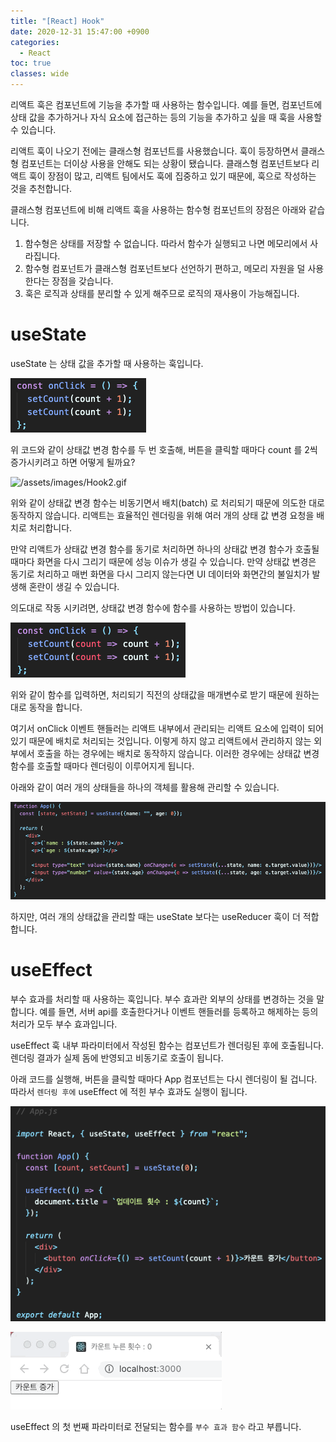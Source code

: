 ```yaml
---
title: "[React] Hook"
date: 2020-12-31 15:47:00 +0900
categories:
  - React
toc: true
classes: wide
---
```


리액트 훅은 컴포넌트에 기능을 추가할 때 사용하는 함수입니다. 예를 들면, 컴포넌트에 상태 값을 추가하거나 자식 요소에 접근하는 등의 기능을 추가하고 싶을 때 훅을 사용할 수 있습니다.

리액트 훅이 나오기 전에는 클래스형 컴포넌트를 사용했습니다. 훅이 등장하면서 클래스형 컴포넌트는 더이상 사용을 안해도 되는 상황이 됐습니다. 클래스형 컴포넌트보다 리액트 훅이 장점이 많고, 리액트 팀에서도 훅에 집중하고 있기 때문에, 훅으로 작성하는 것을 추천합니다.

클래스형 컴포넌트에 비해 리액트 훅을 사용하는 함수형 컴포넌트의 장점은 아래와 같습니다.

1. 함수형은 상태를 저장할 수 없습니다. 따라서 함수가 실행되고 나면 메모리에서 사라집니다.
2. 함수형 컴포넌트가 클래스형 컴포넌트보다 선언하기 편하고, 메모리 자원을 덜 사용한다는 장점을 갖습니다.
3. 훅은 로직과 상태를 분리할 수 있게 해주므로 로직의 재사용이 가능해집니다.

# useState

useState 는 상태 값을 추가할 때 사용하는 훅입니다.

![/assets/images/Hook1.png](/assets/images/Hook1.png)

위 코드와 같이 상태값 변경 함수를 두 번 호출해, 버튼을 클릭할 때마다 count 를 2씩 증가시키려고 하면 어떻게 될까요?

![/assets/images/Hook2.gif](/assets/images/Hook2.gif)

위와 같이 상태값 변경 함수는 비동기면서 배치(batch) 로 처리되기 때문에 의도한 대로 동작하지 않습니다. 리액트는 효율적인 렌더링을 위해 여러 개의 상태 값 변경 요청을 배치로 처리합니다.

만약 리액트가 상태값 변경 함수를 동기로 처리하면 하나의 상태값 변경 함수가 호출될 때마다 화면을 다시 그리기 때문에 성능 이슈가 생길 수 있습니다. 만약 상태값 변경은 동기로 처리하고 매번 화면을 다시 그리지 않는다면 UI 데이터와 화면간의 불일치가 발생해 혼란이 생길 수 있습니다.

의도대로 작동 시키려면, 상태값 변경 함수에 함수를 사용하는 방법이 있습니다.

![/assets/images/Hook3.png](/assets/images/Hook3.png)

위와 같이 함수를 입력하면, 처리되기 직전의 상태값을 매개변수로 받기 때문에 원하는 대로 동작을 합니다.

여기서 onClick 이벤트 핸들러는 리액트 내부에서 관리되는 리액트 요소에 입력이 되어있기 때문에 배치로 처리되는 것입니다. 이렇게 하지 않고 리액트에서 관리하지 않는 외부에서 호출을 하는 경우에는 배치로 동작하지 않습니다. 이러한 경우에는 상태값 변경 함수를 호출할 때마다 렌더링이 이루어지게 됩니다.

아래와 같이 여러 개의 상태들을 하나의 객체를 활용해 관리할 수 있습니다.

![/assets/images/Hook4.png](/assets/images/Hook4.png)

하지만, 여러 개의 상태값을 관리할 때는 useState 보다는 useReducer 훅이 더 적합합니다.

# useEffect

부수 효과를 처리할 때 사용하는 훅입니다. 부수 효과란 외부의 상태를 변경하는 것을 말합니다. 예를 들면, 서버 api를 호출한다거나 이벤트 핸들러를 등록하고 해제하는 등의 처리가 모두 부수 효과입니다.

useEffect 훅 내부 파라미터에서 작성된 함수는 컴포넌트가 렌더링된 후에 호출됩니다. 렌더링 결과가 실제 돔에 반영되고 비동기로 호출이 됩니다.

아래 코드를 실행해, 버튼을 클릭할 때마다 App 컴포넌트는 다시 렌더링이 될 겁니다. 따라서 `렌더링 후에` useEffect 에 적힌 부수 효과도 실행이 됩니다.

![/assets/images/Hook5.png](/assets/images/Hook5.png)

![/assets/images/Hook6.gif](/assets/images/Hook6.gif)

useEffect 의 첫 번째 파라미터로 전달되는 함수를 `부수 효과 함수` 라고 부릅니다.
